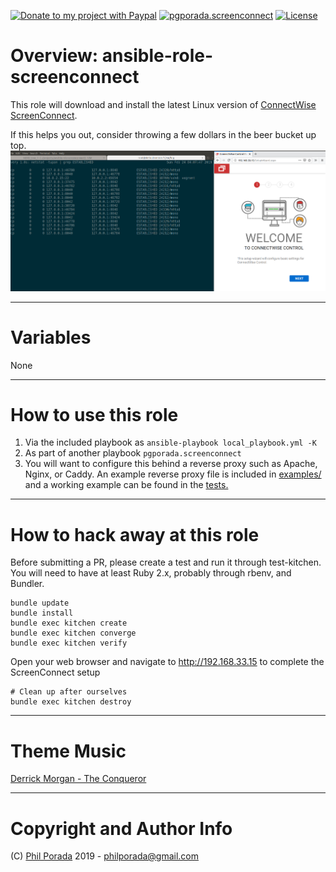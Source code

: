[![Donate to my project with Paypal](https://img.shields.io/badge/paypal-donate-yellow.svg)](https://paypal.me/pgporada)
[![pgporada.screenconnect](https://img.shields.io/badge/role-pgporada.screenconnect-blue.svg)](https://galaxy.ansible.com/pgporada/screenconnect)
[![License](https://img.shields.io/badge/license-GPLv2-brightgreen.svg)](LICENSE)

# Overview: ansible-role-screenconnect
This role will download and install the latest Linux version of [ConnectWise ScreenConnect](https://www.connectwise.com/software/control/download).

If this helps you out, consider throwing a few dollars in the beer bucket up top.
![Working install of ScreenConnect behind an Apache reverse proxy](screenconnect.png)

- - - -
# Variables

None

- - - -
# How to use this role

1. Via the included playbook as `ansible-playbook local_playbook.yml -K`
1. As part of another playbook `pgporada.screenconnect`
1. You will want to configure this behind a reverse proxy such as Apache, Nginx, or Caddy. An example reverse proxy file is included in [examples/](examples/reverseproxy/) and a working example can be found in the [tests.](test/integration/default/default.yml)

- - - -
# How to hack away at this role
Before submitting a PR, please create a test and run it through test-kitchen. You will need to have at least Ruby 2.x, probably through rbenv, and Bundler.

    bundle update
    bundle install
    bundle exec kitchen create
    bundle exec kitchen converge
    bundle exec kitchen verify

Open your web browser and navigate to http://192.168.33.15 to complete the ScreenConnect setup

    # Clean up after ourselves
    bundle exec kitchen destroy

- - - -
# Theme Music
[Derrick Morgan - The Conqueror](https://www.youtube.com/watch?v=OVmuRgn0LRI)

- - - -
# Copyright and Author Info

(C) [Phil Porada](https://philporada.com) 2019 - philporada@gmail.com
